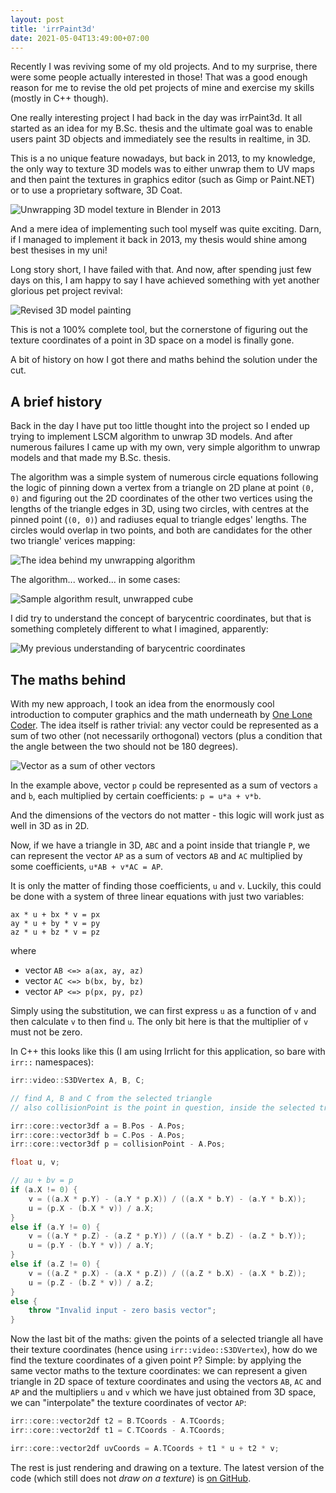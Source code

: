 ```yaml
---
layout: post
title: 'irrPaint3d'
date: 2021-05-04T13:49:00+07:00
---
```


Recently I was reviving some of my old projects. And to my surprise, there were some people actually interested in those!
That was a good enough reason for me to revise the old pet projects of mine and exercise my skills (mostly in C++ though).

One really interesting project I had back in the day was irrPaint3d. It all started as an idea for my B.Sc. thesis and
the ultimate goal was to enable users paint 3D objects and immediately see the results in realtime, in 3D.

This is a no unique feature nowadays, but back in 2013, to my knowledge, the only way to texture 3D models was to either
unwrap them to UV maps and then paint the textures in graphics editor (such as Gimp or Paint.NET) or to use a proprietary
software, 3D Coat.

<img data-src="/images/irr-paint-3d/blender_unwrapping.png" alt="Unwrapping 3D model texture in Blender in 2013">

And a mere idea of implementing such tool myself was quite exciting. Darn, if I managed to implement it
back in 2013, my thesis would shine among best thesises in my uni!

Long story short, I have failed with that. And now, after spending just few days on this, I am happy to say I have achieved
something with yet another glorious pet project revival:

<img data-src="/images/irr-paint-3d/reworked_solution_screenshot.png" alt="Revised 3D model painting">

This is not a 100% complete tool, but the cornerstone of figuring out the texture coordinates of a point in 3D space on a model
is finally gone.

A bit of history on how I got there and maths behind the solution under the cut.

<!--more-->

## A brief history

Back in the day I have put too little thought into the project so I ended up trying to implement LSCM algorithm to
unwrap 3D models. And after numerous failures I came up with my own, very simple algorithm to unwrap models and that made
my B.Sc. thesis.

The algorithm was a simple system of numerous circle equations following the logic of pinning down a vertex from a triangle
on 2D plane at point `(0, 0)` and figuring out the 2D coordinates of the other two vertices using the lengths of the triangle
edges in 3D, using two circles, with centres at the pinned point (`(0, 0)`) and radiuses equal to triangle edges' lengths.
The circles would overlap in two points, and both are candidates for the other two triangle' verices mapping:

<img data-src="/images/irr-paint-3d/mapping_near.png" alt="The idea behind my unwrapping algorithm">

The algorithm... worked... in some cases:

<img data-src="/images/irr-paint-3d/cube_unwrapped.png" alt="Sample algorithm result, unwrapped cube">

I did try to understand the concept of barycentric coordinates, but that is something completely different to what I imagined,
apparently:

<img data-src="/images/irr-paint-3d/barycentric_coordinates.png" alt="My previous understanding of barycentric coordinates">

## The maths behind

With my new approach, I took an idea from the enormously cool introduction to computer graphics and the math underneath
by [One Lone Coder](https://www.youtube.com/watch?v=ih20l3pJoeU). The idea itself is rather trivial: any vector could be represented
as a sum of two other (not necessarily orthogonal) vectors (plus a condition that the angle between the two should not be 180 degrees).

<img data-src="/images/irr-paint-3d/vector_as_a_sum.png" alt="Vector as a sum of other vectors">

In the example above, vector `p` could be represented as a sum of vectors `a` and `b`, each multiplied by certain coefficients:
`p = u*a + v*b`.

And the dimensions of the vectors do not matter - this logic will work just as well in 3D as in 2D.

Now, if we have a triangle in 3D, `ABC` and a point inside that triangle `P`, we can represent the vector `AP` as a sum of vectors
`AB` and `AC` multiplied by some coefficients, `u*AB + v*AC = AP`.

It is only the matter of finding those coefficients, `u` and `v`. Luckily, this could be done with a system of three linear equations
with just two variables:

```
ax * u + bx * v = px
ay * u + by * v = py
az * u + bz * v = pz
```

where

* vector `AB <=> a(ax, ay, az)`
* vector `AC <=> b(bx, by, bz)`
* vector `AP <=> p(px, py, pz)`

Simply using the substitution, we can first express `u` as a function of `v` and then calculate `v` to then find `u`.
The only bit here is that the multiplier of `v` must not be zero.

In C++ this looks like this (I am using Irrlicht for this application, so bare with `irr::` namespaces):

```cpp
irr::video::S3DVertex A, B, C;

// find A, B and C from the selected triangle
// also collisionPoint is the point in question, inside the selected triangle

irr::core::vector3df a = B.Pos - A.Pos;
irr::core::vector3df b = C.Pos - A.Pos;
irr::core::vector3df p = collisionPoint - A.Pos;

float u, v;

// au + bv = p
if (a.X != 0) {
    v = ((a.X * p.Y) - (a.Y * p.X)) / ((a.X * b.Y) - (a.Y * b.X));
    u = (p.X - (b.X * v)) / a.X;
}
else if (a.Y != 0) {
    v = ((a.Y * p.Z) - (a.Z * p.Y)) / ((a.Y * b.Z) - (a.Z * b.Y));
    u = (p.Y - (b.Y * v)) / a.Y;
}
else if (a.Z != 0) {
    v = ((a.Z * p.X) - (a.X * p.Z)) / ((a.Z * b.X) - (a.X * b.Z));
    u = (p.Z - (b.Z * v)) / a.Z;
}
else {
    throw "Invalid input - zero basis vector";
}
```

Now the last bit of the maths: given the points of a selected triangle all have their texture coordinates (hence using `irr::video::S3DVertex`),
how do we find the texture coordinates of a given point `P`? Simple: by applying the same vector maths to the texture coordinates:
we can represent a given triangle in 2D space of texture coordinates and using the vectors `AB`, `AC` and `AP` and the multipliers `u` and `v`
which we have just obtained from 3D space, we can "interpolate" the texture coordinates of vector `AP`:

```cpp
irr::core::vector2df t2 = B.TCoords - A.TCoords;
irr::core::vector2df t1 = C.TCoords - A.TCoords;

irr::core::vector2df uvCoords = A.TCoords + t1 * u + t2 * v;
```

The rest is just rendering and drawing on a texture. The latest version of the code (which still does not _draw on a texture_) is [on GitHub](https://github.com/shybovycha/irrPaint3D).
